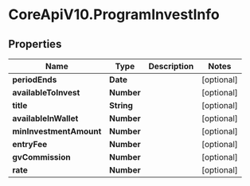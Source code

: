 # CoreApiV10.ProgramInvestInfo

## Properties
Name | Type | Description | Notes
------------ | ------------- | ------------- | -------------
**periodEnds** | **Date** |  | [optional] 
**availableToInvest** | **Number** |  | [optional] 
**title** | **String** |  | [optional] 
**availableInWallet** | **Number** |  | [optional] 
**minInvestmentAmount** | **Number** |  | [optional] 
**entryFee** | **Number** |  | [optional] 
**gvCommission** | **Number** |  | [optional] 
**rate** | **Number** |  | [optional] 



